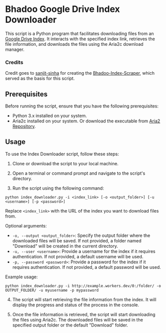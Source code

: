 # Bhadoo Google Drive Index Downloader

This script is a Python program that facilitates downloading files from an [Google Drive Index](https://gitlab.com/GoogleDriveIndex/Google-Drive-Index). It interacts with the specified index link, retrieves the file information, and downloads the files using the Aria2c download manager.

### Credits
Credit goes to [sanjit-sinha](https://github.com/sanjit-sinha) for creating the [Bhadoo-Index-Scraper](https://github.com/sanjit-sinha/Bhadoo-Index-Scraper), which served as the basis for this script.

## Prerequisites

Before running the script, ensure that you have the following prerequisites:

- Python 3.x installed on your system.
- Aria2c installed on your system. Or download the executable from [Aria2 Repository](https://github.com/aria2/aria2/releases).

## Usage

To use the Index Downloader script, follow these steps:

1. Clone or download the script to your local machine.

2. Open a terminal or command prompt and navigate to the script's directory.

3. Run the script using the following command:
```
python index_downloader.py -i <index_link> [-o <output_folder>] [-u <username>] [-p <password>]
```

Replace `<index_link>` with the URL of the index you want to download files from.

Optional arguments:
- `-o, --output <output_folder>`: Specify the output folder where the downloaded files will be saved. If not provided, a folder named "Download" will be created in the current directory.
- `-u, --user <username>`: Provide a username for the index if it requires authentication. If not provided, a default username will be used.
- `-p, --password <password>`: Provide a password for the index if it requires authentication. If not provided, a default password will be used.

Example usage:
```
python index_downloader.py -i http://example.workers.dev/0:/folder/ -o OUTPUT_FOLDER/ -u myusername -p mypassword
```

4. The script will start retrieving the file information from the index. It will display the progress and status of the process in the console.

5. Once the file information is retrieved, the script will start downloading the files using Aria2c. The downloaded files will be saved in the specified output folder or the default "Download" folder.
